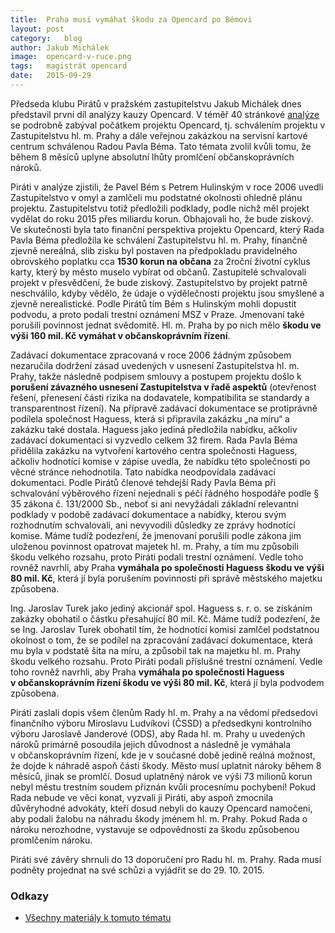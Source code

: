 ```yaml
---
title:	Praha musí vymáhat škodu za Opencard po Bémovi
layout:	post
category:	blog
author:	Jakub Michálek
image:	opencard-v-ruce.png
tags:	magistrát opencard
date:	2015-09-29
---
```


Předseda klubu Pirátů v pražském zastupitelstvu Jakub Michálek dnes představil první díl analýzy kauzy Opencard. V téměř 40 stránkové [analýze](https://github.com/pirati-cz/KlubPraha/blob/master/spisy/2015/147-opencard-I/1-zadost/attachments/oc-aktualni.pdf) se podrobně zabýval počátkem projektu Opencard, tj. schválením projektu v Zastupitelstvu hl. m. Prahy a dále veřejnou zakázkou na servisní kartové centrum schválenou Radou Pavla Béma. Tato témata zvolil kvůli tomu, že během 8 měsíců uplyne absolutní lhůty promlčení občanskoprávních nároků.

Piráti v analýze zjistili, že Pavel Bém s Petrem Hulinským v roce 2006 uvedli Zastupitelstvo v omyl a zamlčeli mu podstatné okolnosti ohledně plánu projektu. Zastupitelstvu totiž předložili podklady, podle nichž měl projekt vydělat do roku 2015 přes miliardu korun. Obhajovali ho, že bude ziskový. Ve skutečnosti byla tato finanční perspektiva projektu Opencard, který Rada Pavla Béma předložila ke schválení Zastupitelstvu hl. m. Prahy, finančně zjevně nereálná, slib zisku byl postaven na předpokladu pravidelného obrovského poplatku cca **1530 korun na občana** za 2roční životní cyklus karty, který by město muselo vybírat od občanů. Zastupitelé schvalovali projekt v přesvědčení, že bude ziskový.  Zastupitelstvo by projekt patrně neschválilo, kdyby vědělo, že údaje o výdělečnosti projektu jsou smyšlené a zjevně nerealistické. Podle Pirátů tím Bém s Hulinským mohli dopustit podvodu, a proto podali trestní oznámení MSZ v Praze. Jmenovaní také porušili povinnost jednat svědomitě.  Hl. m. Praha by po nich mělo **škodu ve výši 160 mil. Kč vymáhat v občanskoprávním řízení**.

Zadávací dokumentace zpracovaná v roce 2006 žádným způsobem nezaručila dodržení zásad uvedených v usnesení Zastupitelstva hl. m. Prahy, takže následně podpisem smlouvy a postupem projektu došlo k **porušení závazného usnesení Zastupitelstva v řadě aspektů** (otevřenost řešení, přenesení části rizika na dodavatele, kompatibilita se standardy a transparentnost řízení). Na přípravě zadávací dokumentace se protiprávně podílela společnost Haguess, která si připravila zakázku „na míru“ a zakázku také dostala. Haguess jako jediná předložila nabídku, ačkoliv zadávací dokumentaci si vyzvedlo celkem 32 firem. Rada Pavla Béma přidělila zakázku na vytvoření kartového centra společnosti Haguess, ačkoliv hodnotící komise v zápise uvedla, že nabídku této společnosti po věcné stránce nehodnotila. Tato nabídka neodpovídala zadávací dokumentaci. Podle Pirátů členové tehdejší Rady Pavla Béma při schvalování výběrového řízení nejednali s péčí řádného hospodáře podle § 35 zákona č. 131/2000 Sb., neboť si ani nevyžádali základní relevantní podklady v podobě zadávací dokumentace a nabídky, kterou svým rozhodnutím schvalovali, ani nevyvodili důsledky ze zprávy hodnotící komise. Máme tudíž podezření, že jmenovaní porušili podle zákona jim uloženou povinnost opatrovat majetek hl. m. Prahy, a tím mu způsobili škodu velkého rozsahu, proto Piráti podali trestní oznámení. Vedle toho rovněž navrhli, aby Praha **vymáhala po společnosti Haguess škodu ve výši 80 mil. Kč**, která jí byla porušením povinností při správě městského majetku způsobena.

Ing. Jaroslav Turek jako jediný akcionář spol. Haguess s. r. o. se získáním zakázky obohatil o částku přesahující 80 mil. Kč. Máme tudíž podezření, že se Ing. Jaroslav Turek obohatil tím, že hodnotící komisi zamlčel podstatnou okolnost o tom, že se podílel na zpracování zadávací dokumentace, která mu byla v podstatě šita na míru, a způsobil tak na majetku hl. m. Prahy škodu velkého rozsahu. Proto Piráti podali příslušné trestní oznámení. Vedle toho rovněž navrhli, aby Praha **vymáhala po společnosti Haguess v občanskoprávním řízení škodu ve výši 80 mil. Kč**, která jí byla podvodem způsobena.

Piráti zaslali dopis všem členům Rady hl. m. Prahy a na vědomí předsedovi finančního výboru Miroslavu Ludvíkovi (ČSSD) a předsedkyni kontrolního výboru Jaroslavě Janderové (ODS), aby Rada hl. m. Prahy u uvedených nároků primárně posoudila jejich důvodnost a následně je vymáhala v občanskoprávním řízení, kde je v současné době jedině reálná možnost, že dojde k náhradě aspoň části škody. Město musí uplatnit nároky během 8 měsíců, jinak se promlčí. Dosud uplatněný nárok ve výši 73 milionů korun nebyl městu trestním soudem přiznán kvůli procesnímu pochybení! Pokud Rada nebude ve věci konat, vyzvali ji Piráti, aby aspoň zmocnila důvěryhodné advokáty, kteří dosud nebyli do kauzy Opencard namočeni, aby podali žalobu na náhradu škody jménem hl. m. Prahy. Pokud Rada o nároku nerozhodne, vystavuje se odpovědnosti za škodu způsobenou promlčením nároku.

Piráti své závěry shrnuli do 13 doporučení pro Radu hl. m. Prahy. Rada musí podněty projednat na své schůzi a vyjádřit se do 29. 10. 2015.

### Odkazy

* [Všechny materiály k tomuto tématu](https://github.com/pirati-cz/KlubPraha/tree/master/spisy/2015/147-opencard-I)



